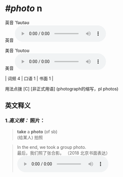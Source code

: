 # ***\#photo*** n
英音 'fəʊtəʊ  
英音
<audio src="./media/photo-B.aac" controls="controls"></audio>

美音 'foʊtoʊ  
美音
<audio src="./media/photo.aac" controls="controls"></audio>



| 词频 4 | 口语 1 | 书面 1 |  

用法点拨  [C] [非正式用语] (photograph的缩写，pl photos) 

英文释义
---
### 1.*高义频：* **照片：**  

 > **take** a **photo** (of sb)  
 > (给某人) 拍照    

 > In the end, we took a group photo.  
 > 最后，我们照了张合影。  （2018 北京书面表达）  
<audio src="./media/In the end, we took a group photo_AAC.aac" controls="controls"></audio>


